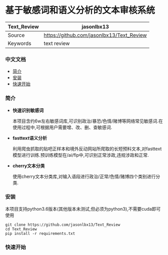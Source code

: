 # 基于敏感词和语义分析的文本审核系统
|  Text_Review   | jasonlbx13  |
|  ----     | ----  |
| Source    | https://github.com/jasonlbx13/Text_Review |
| Keywords  | text review |

### 中文文档

- [简介](#简介)
- [安装](#安装)
- [快速开始](#快速开始)

### 简介

- **快速识别敏感词**

    本项目含约6w左右敏感词库,可识别政治/暴恐/色情/赌博等网络常见敏感词.在使用过程中,可根据用户需要增、改、删、查敏感词.
    
- **fasttext语义分析**

    利用爬虫抓取的贴吧正样本和境外反动网站所爬取的长短预料文本,对fasttext模型进行训练.预训练模型在/ai/flp中,可识别正常涉政,违规涉政和正常.

- **cherry文本分类**
    
    使用cherry文本分类库,对输入语段进行政治/正常/色情/赌博四个类别进行分类.

### 安装
  本项目支持python3.6版本(其他版本未测试,但必须为python3),不需要cuda即可使用
  
    git clone https://github.com/jasonlbx13/Text_Review
    cd Text_Review
    pip install -r requirements.txt
    
### 快速开始

